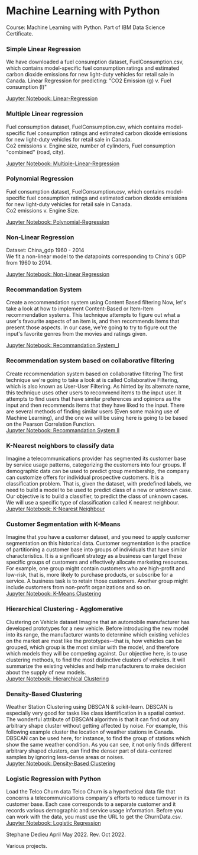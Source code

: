 # Machine Learning with Python

Course: Machine Learning with Python.
Part of IBM Data Science Certificate. 

### Simple Linear Regression

We have downloaded a fuel consumption dataset, FuelConsumption.csv, which contains model-specific fuel consumption ratings and estimated carbon dioxide emissions for new light-duty vehicles for retail sale in Canada.
Linear Regression for predicting: "CO2 Emission (g) v. Fuel consumption (l)" <br>

[Jupyter Notebook: Linear-Regression](ML0101EN-Reg-Simple-Linear-Regression-Co2_V2.ipynb)


### Multiple Linear regression 

Fuel consumption dataset, FuelConsumption.csv, which contains model-specific fuel consumption ratings and estimated carbon dioxide emissions for new light-duty vehicles for retail sale in Canada. <br>
Co2 emissions v. Engine size, number of cylinders, Fuel consumption "combined" (road, city). <br>  

[Jupyter Notebook: Multiple-Linear-Regression](ML0101EN-Reg-Mulitple-Linear-Regression-Co2-v4.ipynb)



### Polynomial Regression 

Fuel consumption dataset, FuelConsumption.csv, which contains model-specific fuel consumption ratings and estimated carbon dioxide emissions for new light-duty vehicles for retail sale in Canada. <br>
Co2 emissions v. Engine Size.  

[Jupyter Notebook: Polynomial-Regression](ML0101EN-Reg-Polynomial-Regression-Co2-V2.ipynb)


### Non-Linear Regression 
Dataset: China_gdp 1960 - 2014  <br>
We fit a non-linear model to the datapoints corresponding to China's GDP from 1960 to 2014.

[Jupyter Notebook: Non-Linear Regression](ML0101EN-Reg-NoneLinearRegression-V3.ipynb)


### Recommandation System 
Create a recommendation system using Content Based filtering 
Now, let's take a look at how to implement Content-Based or Item-Item recommendation systems. This technique attempts to figure out what a user's favourite aspects of an item is, and then recommends items that present those aspects. In our case, we're going to try to figure out the input's favorite genres from the movies and ratings given. <br>

[Jupyter Notebook: Recommandation System_I](ML0101EN-RecommendationSystem_Content-Based-Filtering-movies-V2.ipynb)

###  Recommendation system based on collaborative filtering
Create recommendation system based on collaborative filtering
The first technique we're going to take a look at is called Collaborative Filtering, which is also known as User-User Filtering. As hinted by its alternate name, this technique uses other users to recommend items to the input user. It attempts to find users that have similar preferences and opinions as the input and then recommends items that they have liked to the input. There are several methods of finding similar users (Even some making use of Machine Learning), and the one we will be using here is going to be based on the Pearson Correlation Function. <br>
[Jupyter Notebook: Recommandation System II](ML0101EN-RecommendationSystem-Collaborative-Filtering-movies-V2.ipynb)



###  K-Nearest neighbors to classify data
Imagine a telecommunications provider has segmented its customer base by service usage patterns, categorizing the customers into four groups. If demographic data can be used to predict group membership, the company can customize offers for individual prospective customers. It is a classification problem. That is, given the dataset, with predefined labels, we need to build a model to be used to predict class of a new or unknown case.
Our objective is to build a classifier, to predict the class of unknown cases. We will use a specific type of classification called K nearest neighbour.<br>
[Jupyter Notebook: K-Nearest Neighbour](ML0101EN-K-Nearest-Neighbors-Classification_Telecom_Customer_Category-V2.ipynb)


###  Customer Segmentation with K-Means
Imagine that you have a customer dataset, and you need to apply customer segmentation on this historical data. Customer segmentation is the practice of partitioning a customer base into groups of individuals that have similar characteristics. It is a significant strategy as a business can target these specific groups of customers and effectively allocate marketing resources. For example, one group might contain customers who are high-profit and low-risk, that is, more likely to purchase products, or subscribe for a service. A business task is to retain those customers. Another group might include customers from non-profit organizations and so on.<br>
[Jupyter Notebook: K-Means Clustering](ML0101EN-K-Means-Clustering-Customer-Segmentation-V2.ipynb)

###  Hierarchical Clustering - Agglomerative

Clustering on Vehicle dataset
Imagine that an automobile manufacturer has developed prototypes for a new vehicle. Before introducing the new model into its range, the manufacturer wants to determine which existing vehicles on the market are most like the prototypes--that is, how vehicles can be grouped, which group is the most similar with the model, and therefore which models they will be competing against.
Our objective here, is to use clustering methods, to find the most distinctive clusters of vehicles. It will summarize the existing vehicles and help manufacturers to make decision about the supply of new models. <br>
[Jupyter Notebook: Hierarchical Clustering](ML0101EN-Hierarchical-Clustering-Cars-V2.ipynb)

###  Density-Based Clustering

Weather Station Clustering using DBSCAN & scikit-learn.
DBSCAN is especially very good for tasks like class identification in a spatial context. The wonderful attribute of DBSCAN algorithm is that it can find out any arbitrary shape cluster without getting affected by noise. For example, this following example cluster the location of weather stations in Canada. DBSCAN can be used here, for instance, to find the group of stations which show the same weather condition. As you can see, it not only finds different arbitrary shaped clusters, can find the denser part of data-centered samples by ignoring less-dense areas or noises.<br>
[Jupyter Notebook: Density-Based Clustering](ML0101EN-Density-Based-Clustering-Weather-V2.ipynb)


###  Logistic Regression with Python

Load the Telco Churn data
Telco Churn is a hypothetical data file that concerns a telecommunications company's efforts to reduce turnover in its customer base. Each case corresponds to a separate customer and it records various demographic and service usage information. Before you can work with the data, you must use the URL to get the ChurnData.csv.<br>
[Jupyter Notebook: Logistic Regression](ML0101EN-Classification-Logistic-Regression-Customer_Churn_V3.ipynb)



Stephane Dedieu April May 2022.
Rev. Oct 2022. 

Various projects.  


